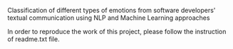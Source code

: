 Classification of different types of emotions from software developers' textual communication using NLP and Machine Learning approaches

In order to reproduce the work of this project, please follow the instruction of readme.txt file.
